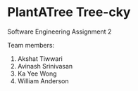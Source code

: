 # PlantATree Tree-cky

Software Engineering Assignment 2

Team members:
1. Akshat Tiwwari
2. Avinash Srinivasan
3. Ka Yee Wong
4. William Anderson
